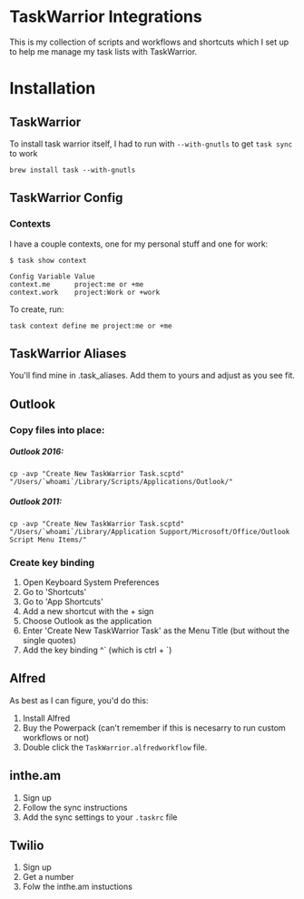 TaskWarrior Integrations
========

This is my collection of scripts and workflows and shortcuts which I set up to help me manage my task lists with TaskWarrior.

# Installation

## TaskWarrior

To install task warrior itself, I had to run with `--with-gnutls` to get `task sync` to work

	brew install task --with-gnutls

## TaskWarrior Config

### Contexts

I have a couple contexts, one for my personal stuff and one for work:

	$ task show context                                                                      

	Config Variable Value                
	context.me      project:me or +me    
	context.work    project:Work or +work

To create, run:

	task context define me project:me or +me



## TaskWarrior Aliases

You'll find mine in .task_aliases.  Add them to yours and adjust as you see fit.

## Outlook

### Copy files into place:

##### Outlook 2016:

	cp -avp "Create New TaskWarrior Task.scptd" "/Users/`whoami`/Library/Scripts/Applications/Outlook/"

##### Outlook 2011:

	cp -avp "Create New TaskWarrior Task.scptd" "/Users/`whoami`/Library/Application Support/Microsoft/Office/Outlook Script Menu Items/"

### Create key binding

1. Open Keyboard System Preferences
2. Go to 'Shortcuts'
3. Go to 'App Shortcuts'
4. Add a new shortcut with the + sign
5. Choose Outlook as the application
6. Enter 'Create New TaskWarrior Task' as the Menu Title (but without the single quotes)
7. Add the key binding ^\` (which is ctrl + `)

## Alfred

As best as I can figure, you'd do this:

1. Install Alfred
2. Buy the Powerpack (can't remember if this is necesarry to run custom workflows or not)
3. Double click the `TaskWarrior.alfredworkflow` file.

## inthe.am

1. Sign up
2. Follow the sync instructions
3. Add the sync settings to your `.taskrc` file


## Twilio

1. Sign up
2. Get a number
3. Folw the inthe.am instuctions